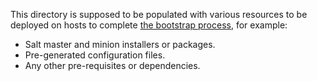 
This directory is supposed to be populated with various resources to be
deployed on hosts to complete [the bootstrap process][1], for example:
* Salt master and minion installers or packages.
* Pre-generated configuration files.
* Any other pre-requisites or dependencies.

[1]: docs/bootstrapping.md

